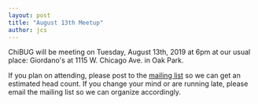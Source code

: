 ```yaml
---
layout: post
title: "August 13th Meetup"
author: jcs
---
```


ChiBUG will be meeting on
Tuesday, August 13th, 2019
at
6pm
at
our usual place: Giordano's at 1115 W. Chicago Ave. in Oak Park.

If you plan on attending, please post to the
[mailing list]()
so we can get an estimated head count.
If you change your mind or are running late, please email the mailing list so
we can organize accordingly.
